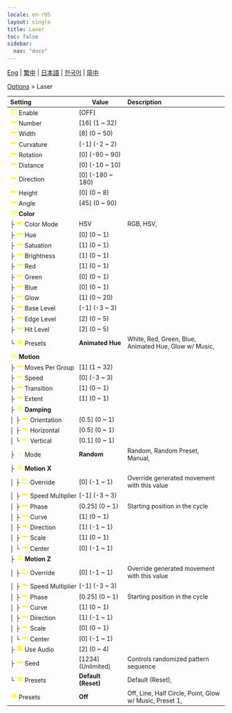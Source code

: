 ```yaml
---
locale: en-rUS
layout: single
title: Laser
toc: false
sidebar:
  nav: "docs"
---
```

[Eng](/dancexr/menu/2025.4/stage/laser) | [繁中](/tw/dancexr/menu/2025.4/stage/laser) | [日本語](/jp/dancexr/menu/2025.4/stage/laser) | [한국어](/kr/dancexr/menu/2025.4/stage/laser) | [简中](/zh/dancexr/menu/2025.4/stage/laser)

[Options](../menu#Options) > Laser



| Setting | Value | Description |
| :--- | --- | :--- |
|<nobr>![check_off icon](/images/icon/ic_check_off.png) Enable</nobr>| [OFF] | 
|<nobr>![slider icon](/images/icon/ic_slider.png) Number</nobr>| [16] (1 ~ 32) | 
|<nobr>![slider icon](/images/icon/ic_slider.png) Width</nobr>| [8] (0 ~ 50) | 
|<nobr>![slider icon](/images/icon/ic_slider.png) Curvature</nobr>| [-1] (-2 ~ 2) | 
|<nobr>![slider icon](/images/icon/ic_slider.png) Rotation</nobr>| [0] (-90 ~ 90) | 
|<nobr>![slider icon](/images/icon/ic_slider.png) Distance</nobr>| [0] (-10 ~ 10) | 
|<nobr>![slider icon](/images/icon/ic_slider.png) Direction</nobr>| [0] (-180 ~ 180) | 
|<nobr>![slider icon](/images/icon/ic_slider.png) Height</nobr>| [0] (0 ~ 8) | 
|<nobr>![slider icon](/images/icon/ic_slider.png) Angle</nobr>| [45] (0 ~ 90) | 
|<nobr>![tune icon](/images/icon/ic_tune.png) <b>Color</b></nobr>| | 
|<nobr>├&nbsp;![toggle_on icon](/images/icon/ic_toggle_on.png) Color Mode</nobr>| HSV | RGB, HSV, 
|<nobr>├&nbsp;![slider icon](/images/icon/ic_slider.png) Hue</nobr>| [0] (0 ~ 1) | 
|<nobr>├&nbsp;![slider icon](/images/icon/ic_slider.png) Satuation</nobr>| [1] (0 ~ 1) | 
|<nobr>├&nbsp;![slider icon](/images/icon/ic_slider.png) Brightness</nobr>| [1] (0 ~ 1) | 
|<nobr>├&nbsp;![slider icon](/images/icon/ic_slider.png) Red</nobr>| [1] (0 ~ 1) | 
|<nobr>├&nbsp;![slider icon](/images/icon/ic_slider.png) Green</nobr>| [0] (0 ~ 1) | 
|<nobr>├&nbsp;![slider icon](/images/icon/ic_slider.png) Blue</nobr>| [0] (0 ~ 1) | 
|<nobr>├&nbsp;![slider icon](/images/icon/ic_slider.png) Glow</nobr>| [1] (0 ~ 20) | 
|<nobr>├&nbsp;![slider icon](/images/icon/ic_slider.png) Base Level</nobr>| [-1] (-3 ~ 3) | 
|<nobr>├&nbsp;![slider icon](/images/icon/ic_slider.png) Edge Level</nobr>| [2] (0 ~ 5) | 
|<nobr>├&nbsp;![slider icon](/images/icon/ic_slider.png) Hit Level</nobr>| [2] (0 ~ 5) | 
|<nobr>└&nbsp;![list icon](/images/icon/ic_list.png) Presets</nobr>| **Animated Hue** | White, Red, Green, Blue, Animated Hue, Glow w/ Music,  |
|<nobr>![tune icon](/images/icon/ic_tune.png) <b>Motion</b></nobr>| | 
|<nobr>├&nbsp;![slider icon](/images/icon/ic_slider.png) Moves Per Group</nobr>| [1] (1 ~ 32) | 
|<nobr>├&nbsp;![slider icon](/images/icon/ic_slider.png) Speed</nobr>| [0] (-3 ~ 3) | 
|<nobr>├&nbsp;![slider icon](/images/icon/ic_slider.png) Transition</nobr>| [1] (0 ~ 1) | 
|<nobr>├&nbsp;![slider icon](/images/icon/ic_slider.png) Extent</nobr>| [1] (0 ~ 1) | 
|<nobr>├&nbsp;![tune icon](/images/icon/ic_tune.png) <b>Damping</b></nobr>| | 
|<nobr>│&nbsp;├&nbsp;![slider icon](/images/icon/ic_slider.png) Orientation</nobr>| [0.5] (0 ~ 1) | 
|<nobr>│&nbsp;├&nbsp;![slider icon](/images/icon/ic_slider.png) Horizontal</nobr>| [0.5] (0 ~ 1) | 
|<nobr>│&nbsp;└&nbsp;![slider icon](/images/icon/ic_slider.png) Vertical</nobr>| [0.1] (0 ~ 1) | 
|<nobr>├&nbsp;![chevron icon](/images/icon/ic_chevron.png) Mode</nobr>| **Random** | Random, Random Preset, Manual,  |
|<nobr>├&nbsp;![tune icon](/images/icon/ic_tune.png) <b>Motion X</b></nobr>| | 
|<nobr>│&nbsp;├&nbsp;![check_off icon](/images/icon/ic_check_off.png) Override</nobr>| [0] (-1 ~ 1) | Override generated movement with this value
|<nobr>│&nbsp;├&nbsp;![slider icon](/images/icon/ic_slider.png) Speed Multiplier</nobr>| [-1] (-3 ~ 3) | 
|<nobr>│&nbsp;├&nbsp;![slider icon](/images/icon/ic_slider.png) Phase</nobr>| [0.25] (0 ~ 1) | Starting position in the cycle
|<nobr>│&nbsp;├&nbsp;![slider icon](/images/icon/ic_slider.png) Curve</nobr>| [1] (0 ~ 1) | 
|<nobr>│&nbsp;├&nbsp;![slider icon](/images/icon/ic_slider.png) Direction</nobr>| [1] (-1 ~ 1) | 
|<nobr>│&nbsp;├&nbsp;![slider icon](/images/icon/ic_slider.png) Scale</nobr>| [1] (0 ~ 1) | 
|<nobr>│&nbsp;└&nbsp;![slider icon](/images/icon/ic_slider.png) Center</nobr>| [0] (-1 ~ 1) | 
|<nobr>├&nbsp;![tune icon](/images/icon/ic_tune.png) <b>Motion Z</b></nobr>| | 
|<nobr>│&nbsp;├&nbsp;![check_off icon](/images/icon/ic_check_off.png) Override</nobr>| [0] (-1 ~ 1) | Override generated movement with this value
|<nobr>│&nbsp;├&nbsp;![slider icon](/images/icon/ic_slider.png) Speed Multiplier</nobr>| [-1] (-3 ~ 3) | 
|<nobr>│&nbsp;├&nbsp;![slider icon](/images/icon/ic_slider.png) Phase</nobr>| [0.25] (0 ~ 1) | Starting position in the cycle
|<nobr>│&nbsp;├&nbsp;![slider icon](/images/icon/ic_slider.png) Curve</nobr>| [1] (0 ~ 1) | 
|<nobr>│&nbsp;├&nbsp;![slider icon](/images/icon/ic_slider.png) Direction</nobr>| [1] (-1 ~ 1) | 
|<nobr>│&nbsp;├&nbsp;![slider icon](/images/icon/ic_slider.png) Scale</nobr>| [0] (0 ~ 1) | 
|<nobr>│&nbsp;└&nbsp;![slider icon](/images/icon/ic_slider.png) Center</nobr>| [0] (-1 ~ 1) | 
|<nobr>├&nbsp;![check_on icon](/images/icon/ic_check_on.png) Use Audio</nobr>| [2] (0 ~ 4) | 
|<nobr>├&nbsp;![slider icon](/images/icon/ic_slider.png) Seed</nobr>| [1234] (Unlimited) | Controls randomized pattern sequence
|<nobr>└&nbsp;![list icon](/images/icon/ic_list.png) Presets</nobr>| **Default (Reset)** | Default (Reset),  |
|<nobr>![list icon](/images/icon/ic_list.png) Presets</nobr>| **Off** | Off, Line, Half Circle, Point, Glow w/ Music, Preset 1,  |
